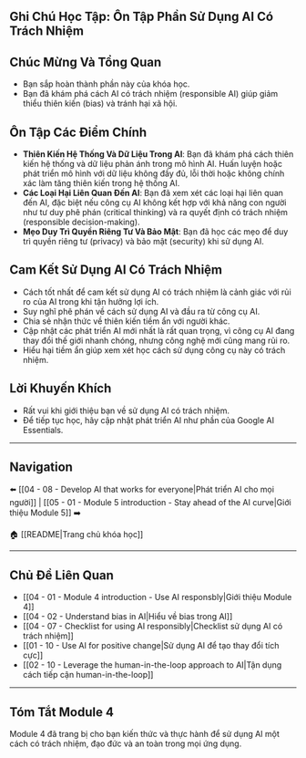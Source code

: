 ## Ghi Chú Học Tập: Ôn Tập Phần Sử Dụng AI Có Trách Nhiệm

## Chúc Mừng Và Tổng Quan

- Bạn sắp hoàn thành phần này của khóa học.
- Bạn đã khám phá cách AI có trách nhiệm (responsible AI) giúp giảm thiểu thiên kiến (bias) và tránh hại xã hội.

## Ôn Tập Các Điểm Chính

- **Thiên Kiến Hệ Thống Và Dữ Liệu Trong AI**: Bạn đã khám phá cách thiên kiến hệ thống và dữ liệu phản ánh trong mô hình AI. Huấn luyện hoặc phát triển mô hình với dữ liệu không đầy đủ, lỗi thời hoặc không chính xác làm tăng thiên kiến trong hệ thống AI.
- **Các Loại Hại Liên Quan Đến AI**: Bạn đã xem xét các loại hại liên quan đến AI, đặc biệt nếu công cụ AI không kết hợp với khả năng con người như tư duy phê phán (critical thinking) và ra quyết định có trách nhiệm (responsible decision-making).
- **Mẹo Duy Trì Quyền Riêng Tư Và Bảo Mật**: Bạn đã học các mẹo để duy trì quyền riêng tư (privacy) và bảo mật (security) khi sử dụng AI.

## Cam Kết Sử Dụng AI Có Trách Nhiệm

- Cách tốt nhất để cam kết sử dụng AI có trách nhiệm là cảnh giác với rủi ro của AI trong khi tận hưởng lợi ích.
- Suy nghĩ phê phán về cách sử dụng AI và đầu ra từ công cụ AI.
- Chia sẻ nhận thức về thiên kiến tiềm ẩn với người khác.
- Cập nhật các phát triển AI mới nhất là rất quan trọng, vì công cụ AI đang thay đổi thế giới nhanh chóng, nhưng công nghệ mới cũng mang rủi ro.
- Hiểu hại tiềm ẩn giúp xem xét học cách sử dụng công cụ này có trách nhiệm.

## Lời Khuyến Khích

- Rất vui khi giới thiệu bạn về sử dụng AI có trách nhiệm.
- Để tiếp tục học, hãy cập nhật phát triển AI như phần của Google AI Essentials.

---

## Navigation

⬅️ [[04 - 08 - Develop AI that works for everyone|Phát triển AI cho mọi người]] | [[05 - 01 - Module 5 introduction - Stay ahead of the AI curve|Giới thiệu Module 5]] ➡️

🏠 [[README|Trang chủ khóa học]]

---

## Chủ Đề Liên Quan

- [[04 - 01 - Module 4 introduction - Use AI responsbly|Giới thiệu Module 4]]
- [[04 - 02 - Understand bias in AI|Hiểu về bias trong AI]]
- [[04 - 07 - Checklist for using AI responsibly|Checklist sử dụng AI có trách nhiệm]]
- [[01 - 10 - Use AI for positive change|Sử dụng AI để tạo thay đổi tích cực]]
- [[02 - 10 - Leverage the human-in-the-loop approach to AI|Tận dụng cách tiếp cận human-in-the-loop]]

---

## Tóm Tắt Module 4

Module 4 đã trang bị cho bạn kiến thức và thực hành để sử dụng AI một cách có trách nhiệm, đạo đức và an toàn trong mọi ứng dụng.
